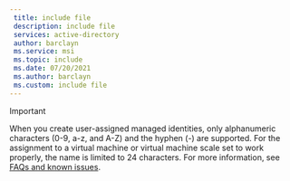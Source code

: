 ```yaml
---
 title: include file
 description: include file
 services: active-directory
 author: barclayn
 ms.service: msi
 ms.topic: include
 ms.date: 07/20/2021
 ms.author: barclayn
 ms.custom: include file
---
```


> [!IMPORTANT]
> When you create user-assigned managed identities, only alphanumeric characters (0-9, a-z, and A-Z) and the hyphen (-) are supported. For the assignment to a virtual machine or virtual machine scale set to work properly, the name is limited to 24 characters. For more information, see [FAQs and known issues](../articles/active-directory/managed-identities-azure-resources/known-issues.md).